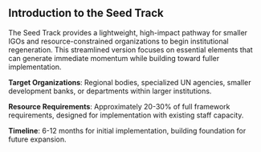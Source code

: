 ## Introduction to the Seed Track

The Seed Track provides a lightweight, high-impact pathway for smaller IGOs and resource-constrained organizations to begin institutional regeneration. This streamlined version focuses on essential elements that can generate immediate momentum while building toward fuller implementation.

**Target Organizations**: Regional bodies, specialized UN agencies, smaller development banks, or departments within larger institutions.

**Resource Requirements**: Approximately 20-30% of full framework requirements, designed for implementation with existing staff capacity.

**Timeline**: 6-12 months for initial implementation, building foundation for future expansion.
